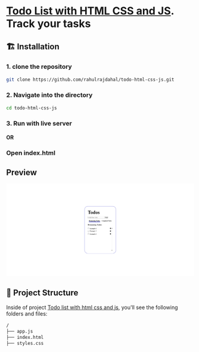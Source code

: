 # [Todo List with HTML CSS and JS](https://rahulrajdahal.github.io/todo-html-css-js). Track your tasks

## 🏗 Installation

### 1. clone the repository

```sh
git clone https://github.com/rahulrajdahal/todo-html-css-js.git
```

### 2. Navigate into the directory

```sh
cd todo-html-css-js
```

### 3. Run with live server

#### OR

### Open index.html

## Preview

[![Todo with html css and js](./screenshots/todos.png)](https://rahulrajdahal.github.io/todo-html-css-js)

## 🚀 Project Structure

Inside of project [Todo list with html css and js](https://rahulrajdahal.github.io/todo-html-css-js), you'll see the following folders and files:

```text
/
├── app.js
├── index.html
├── styles.css
```
